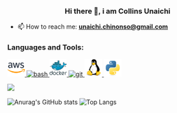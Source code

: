 <h3 align="center">Hi there 👋, i am  Collins Unaichi</h3>

<!--
**korlynx/korlynx** is a ✨ _special_ ✨ repository because its `README.md` (this file) appears on your GitHub profile.

Here are some ideas to get you started:


 ... 
- 👯 I’m looking to collaborate on ...
- 🤔 I’m looking for help with ...
- 💬 Ask me about ...
 
- 😄 Pronouns: ...
- 🔭 I’m currently working on 

-->
<!-- - 🖥️ I'm currently working as an Application Manager
- 🌱 I’m passionate about Cloud technologies
- 🔭 I'm actively looking for a role in Cloud Engineering -->
- 📫 How to reach me: **unaichi.chinonso@gmail.com**
<!-- - ⚡ Fun fact: I laugh alot 😄  -->


<h3 align="left">Languages and Tools:</h3>
<p align="left"> <a href="https://aws.amazon.com" target="_blank" rel="noreferrer"> <img src="https://raw.githubusercontent.com/devicons/devicon/master/icons/amazonwebservices/amazonwebservices-original-wordmark.svg" alt="aws" width="40" height="40"/> </a> <a href="https://www.gnu.org/software/bash/" target="_blank" rel="noreferrer"> <img src="https://www.vectorlogo.zone/logos/gnu_bash/gnu_bash-icon.svg" alt="bash" width="40" height="40"/> </a> <a href="https://www.docker.com/" target="_blank" rel="noreferrer"> <img src="https://raw.githubusercontent.com/devicons/devicon/master/icons/docker/docker-original-wordmark.svg" alt="docker" width="40" height="40"/> </a><a href="https://git-scm.com/" target="_blank" rel="noreferrer"> <img src="https://www.vectorlogo.zone/logos/git-scm/git-scm-icon.svg" alt="git" width="40" height="40"/> </a> <a href="https://www.linux.org/" target="_blank" rel="noreferrer"> <img src="https://raw.githubusercontent.com/devicons/devicon/master/icons/linux/linux-original.svg" alt="linux" width="40" height="40"/> </a> <a href="https://www.python.org" target="_blank" rel="noreferrer"> <img src="https://raw.githubusercontent.com/devicons/devicon/master/icons/python/python-original.svg" alt="python" width="40" height="40"/> </a> </p>

![](https://komarev.com/ghpvc/?username=korlynx&color=green&style=for-the-badge)


![Anurag's GitHub stats](https://github-readme-stats.vercel.app/api?username=korlynx&show_icons=true&theme=radical)
![Top Langs](https://github-readme-stats.vercel.app/api/top-langs/?username=korlynx&layout=compact&theme=radical)